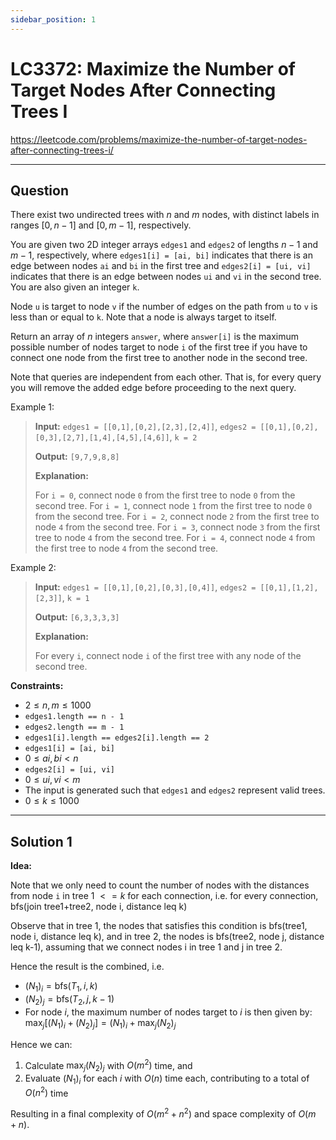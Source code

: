 ```yaml
---
sidebar_position: 1
---
```


# LC3372: Maximize the Number of Target Nodes After Connecting Trees I

https://leetcode.com/problems/maximize-the-number-of-target-nodes-after-connecting-trees-i/

---

## Question

There exist two undirected trees with $n$ and $m$ nodes, with distinct labels in ranges $[0, n - 1]$ and $[0, m - 1]$, respectively.

You are given two 2D integer arrays `edges1` and `edges2` of lengths $n - 1$ and $m - 1$, respectively, where `edges1[i] = [ai, bi]` indicates that there is an edge between nodes `ai` and `bi` in the first tree and `edges2[i] = [ui, vi]` indicates that there is an edge between nodes `ui` and `vi` in the second tree. You are also given an integer `k`.

Node `u` is target to node `v` if the number of edges on the path from `u` to `v` is less than or equal to `k`. Note that a node is always target to itself.

Return an array of $n$ integers `answer`, where `answer[i]` is the maximum possible number of nodes target to node `i` of the first tree if you have to connect one node from the first tree to another node in the second tree.

Note that queries are independent from each other. That is, for every query you will remove the added edge before proceeding to the next query.

 

Example 1:

>    **Input:** `edges1 = [[0,1],[0,2],[2,3],[2,4]]`, `edges2 = [[0,1],[0,2],[0,3],[2,7],[1,4],[4,5],[4,6]]`, `k = 2`
>
>    **Output:** `[9,7,9,8,8]`
>
>    **Explanation:**
>
>    For `i = 0`, connect node `0` from the first tree to node `0` from the second tree.
>    For `i = 1`, connect node `1` from the first tree to node `0` from the second tree.
>    For `i = 2`, connect node `2` from the first tree to node `4` from the second tree.
>    For `i = 3`, connect node `3` from the first tree to node `4` from the second tree.
>    For `i = 4`, connect node `4` from the first tree to node `4` from the second tree.

Example 2:

>   **Input:** `edges1 = [[0,1],[0,2],[0,3],[0,4]]`, `edges2 = [[0,1],[1,2],[2,3]]`, `k = 1`
>
>   **Output:** `[6,3,3,3,3]`
>
>   **Explanation:**
>
>   For every `i`, connect node `i` of the first tree with any node of the second tree.

**Constraints:**

- $2 \leq n, m \leq 1000$
- `edges1.length == n - 1`
- `edges2.length == m - 1`
- `edges1[i].length == edges2[i].length == 2`
- `edges1[i] = [ai, bi]`
- $0 \leq ai, bi < n$
- `edges2[i] = [ui, vi]`
- $0 \leq ui, vi < m$
- The input is generated such that `edges1` and `edges2` represent valid trees.
- $0 \leq k \leq 1000$

---

## Solution 1

**Idea:** 

Note that we only need to count the number of nodes with the distances from node `i` in tree 1 $<= k$ for each connection, i.e. for every connection, bfs(join tree1+tree2, node i, distance leq k)

Observe that in tree 1, the nodes that satisfies this condition is bfs(tree1, node i, distance leq k), and in tree 2, the nodes is bfs(tree2, node j, distance leq k-1), assuming that we connect nodes i in tree 1 and j in tree 2.

Hence the result is the combined, i.e.
* $(N_1)_i=\text{bfs}(T_1,i,k)$
* $(N_2)_j=\text{bfs}(T_2,j,k-1)$
* For node $i$, the maximum number of nodes target to $i$ is then given by: $\max_{j}{[(N_1)_i+(N_2)_j]}=(N_1)_i+\max_{j}{(N_2)_j}$

Hence we can:
1. Calculate $\max_{j}{(N_2)_j}$ with $O(m^2)$ time, and
2. Evaluate $(N_1)_i$ for each $i$ with $O(n)$ time each, contributing to a total of $O(n^2)$ time

Resulting in a final complexity of $O(m^2+n^2)$ and space complexity of $O(m+n)$.